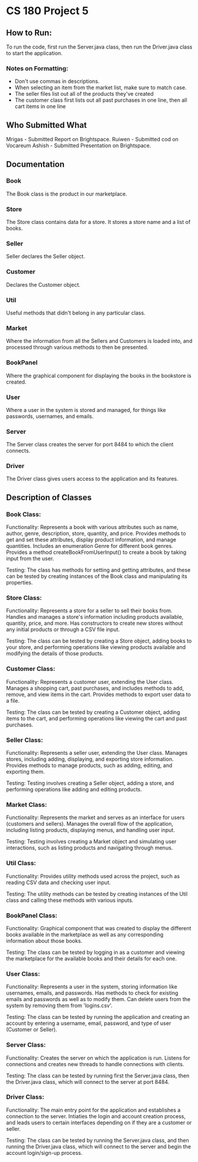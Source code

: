 # CS 180 Project 5
## How to Run:
To run the code, first run the Server.java class, then run the Driver.java class to start the application.
### Notes on Formatting:
- Don't use commas in descriptions.
- When selecting an item from the market list, make sure to match case.
- The seller files list out all of the products they've created
- The customer class first lists out all past purchases in one line, then all cart items in one line
  
## Who Submitted What
Mrigas - Submitted Report on Brightspace.
Ruiwen - Submitted cod on Vocareum
Ashish - Submitted Presentation on Brightspace.


## Documentation
### Book
The Book class is the product in our marketplace. 
### Store
The Store class contains data for a store. It stores a store name and a list of books.
### Seller
Seller declares the Seller object.
### Customer
Declares the Customer object.
### Util
Useful methods that didn't belong in any particular class.
### Market
Where the information from all the Sellers and Customers is loaded into, and processed through various methods to 
then be presented.
### BookPanel
Where the graphical component for displaying the books in the bookstore is created.
### User
Where a user in the system is stored and managed, for things like passwords, usernames, and emails. 
### Server
The Server class creates the server for port 8484 to which the client connects.
### Driver
The Driver class gives users access to the application and its features.



## Description of Classes

### Book Class:

Functionality: Represents a book with various attributes such as name, author, genre, description, store, quantity, and price. 
Provides methods to get and set these attributes, display product information, and manage quantities. 
Includes an enumeration Genre for different book genres. 
Provides a method createBookFromUserInput() to create a book by taking input from the user.

Testing: The class has methods for setting and getting attributes, and these can be tested by creating instances of the Book class and manipulating its properties.

### Store Class:

Functionality: Represents a store for a seller to sell their books from. 
Handles and manages a store's information including products available, quantity, price, and more. 
Has constructors to create new stores without any initial products or through a CSV file input. 

Testing: The class can be tested by creating a Store object, adding books to your store, and performing operations like viewing products available and modifying the details of those products.

### Customer Class:

Functionality: Represents a customer user, extending the User class. 
Manages a shopping cart, past purchases, and includes methods to add, remove, and view items in the cart. 
Provides methods to export user data to a file.

Testing: The class can be tested by creating a Customer object, adding items to the cart, and performing operations like viewing the cart and past purchases.

### Seller Class:

Functionality: Represents a seller user, extending the User class. 
Manages stores, including adding, displaying, and exporting store information. 
Provides methods to manage products, such as adding, editing, and exporting them.

Testing: Testing involves creating a Seller object, adding a store, and performing operations like adding and editing products.

### Market Class:

Functionality: Represents the market and serves as an interface for users (customers and sellers). 
Manages the overall flow of the application, including listing products, displaying menus, and handling user input.

Testing: Testing involves creating a Market object and simulating user interactions, such as listing products and navigating through menus.

### Util Class:

Functionality: Provides utility methods used across the project, such as reading CSV data and checking user input.

Testing: The utility methods can be tested by creating instances of the Util class and calling these methods with various inputs.

### BookPanel Class:

Functionality: Graphical component that was created to display the different books available in the marketplace as well as 
any corresponding information about those books. 

Testing: The class can be tested by logging in as a customer and viewing the marketplace for the available books and their details for each one.

### User Class:

Functionality: Represents a user in the system, storing information like usernames, emails, and passwords. Has methods to check for existing emails 
and passwords as well as to modify them. Can delete users from the system by removing them from 'logins.csv'.

Testing: The class can be tested by running the application and creating an account by entering a username, email, password, and type of user (Customer or Seller).

### Server Class:

Functionality: Creates the server on which the application is run. Listens for connections and creates 
new threads to handle connections with clients. 

Testing: The class can be tested by running first the Server.java class, then the Driver.java class, which will connect to the server at port 8484.

### Driver Class:

Functionality: The main entry point for the application and establishes a connection to the server. 
Intiaties the login and account creation process, and leads users to certain interfaces depending on if they are a customer or seller. 

Testing: The class can be tested by running the Server.java class, and then running the Driver.java class, which will connect to the server and begin the account login/sign-up process.



